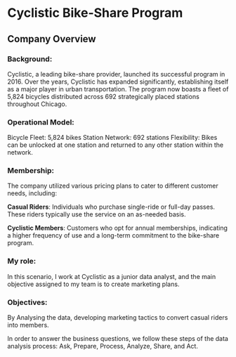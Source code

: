 # Cyclistic Bike-Share Program
## Company Overview

### Background:

Cyclistic, a leading bike-share provider, launched its successful program in 2016. Over the years, Cyclistic has expanded significantly, establishing itself as a major player in urban transportation. The program now boasts a fleet of 5,824 bicycles distributed across 692 strategically placed stations throughout Chicago.

### Operational Model:

Bicycle Fleet: 5,824 bikes
Station Network: 692 stations
Flexibility: Bikes can be unlocked at one station and returned to any other station within the network.

### Membership:

The company utilized various pricing plans to cater to different customer needs, including:

**Casual Riders**: Individuals who purchase single-ride or full-day passes. These riders typically use the service on an as-needed basis.

**Cyclistic Members**: Customers who opt for annual memberships, indicating a higher frequency of use and a long-term commitment to the bike-share program.

### My role:

In this scenario, I work at Cyclistic as a junior data analyst, and the main objective assigned to my team is to create marketing plans.

### Objectives: 

By Analysing the data, developing marketing tactics to convert casual riders into members.

In order to answer the business questions, we follow these steps of the data analysis process: Ask, Prepare, Process, Analyze, Share, and Act.
